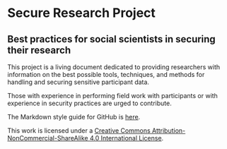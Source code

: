 # Secure Research Project
## Best practices for social scientists in securing their research

This project is a living document dedicated to providing researchers with information on the best possible tools, techniques, and methods for handling and securing sensitive participant data.

Those with experience in performing field work with participants or with experience in security practices are urged to contribute.

The Markdown style guide for GitHub is [here](https://guides.github.com/features/mastering-markdown/).

This work is licensed under a [Creative Commons Attribution-NonCommercial-ShareAlike 4.0 International License](http://creativecommons.org/licenses/by-nc-sa/4.0/).
